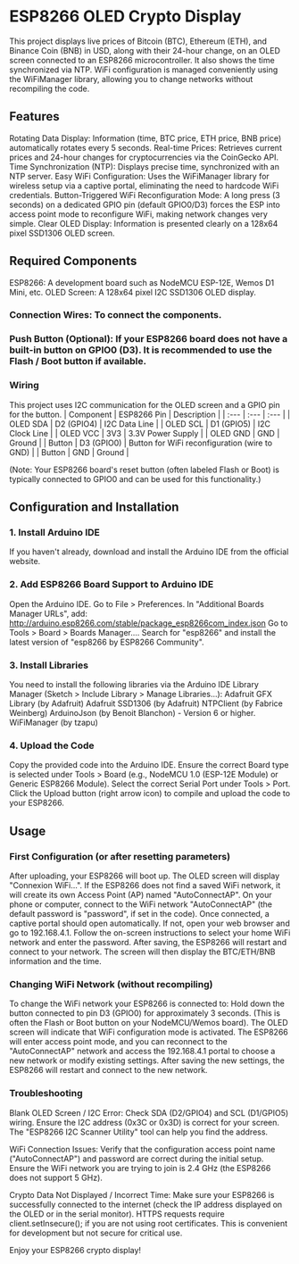 # ESP8266 OLED Crypto Display
This project displays live prices of Bitcoin (BTC), Ethereum (ETH), and Binance Coin (BNB) in USD, along with their 24-hour change, on an OLED screen connected to an ESP8266 microcontroller. It also shows the time synchronized via NTP. WiFi configuration is managed conveniently using the WiFiManager library, allowing you to change networks without recompiling the code.

## Features
Rotating Data Display: Information (time, BTC price, ETH price, BNB price) automatically rotates every 5 seconds.
Real-time Prices: Retrieves current prices and 24-hour changes for cryptocurrencies via the CoinGecko API.
Time Synchronization (NTP): Displays precise time, synchronized with an NTP server.
Easy WiFi Configuration: Uses the WiFiManager library for wireless setup via a captive portal, eliminating the need to hardcode WiFi credentials.
Button-Triggered WiFi Reconfiguration Mode: A long press (3 seconds) on a dedicated GPIO pin (default GPIO0/D3) forces the ESP into access point mode to reconfigure WiFi, making network changes very simple.
Clear OLED Display: Information is presented clearly on a 128x64 pixel SSD1306 OLED screen.

## Required Components
ESP8266: A development board such as NodeMCU ESP-12E, Wemos D1 Mini, etc.
OLED Screen: A 128x64 pixel I2C SSD1306 OLED display.

### Connection Wires: To connect the components.

### Push Button (Optional): If your ESP8266 board does not have a built-in button on GPIO0 (D3). It is recommended to use the Flash / Boot button if available.

### Wiring
This project uses I2C communication for the OLED screen and a GPIO pin for the button.
| Component | ESP8266 Pin | Description |
| :---         | :---       | :---  |
| OLED SDA   | D2 (GPIO4)    | I2C Data Line    |
| OLED SCL     | D1 (GPIO5)      | I2C Clock Line     |
| OLED VCC     | 3V3      | 3.3V Power Supply    |
| OLED GND     | GND      | Ground     |
| Button     | D3 (GPIO0)      | Button for WiFi reconfiguration (wire to GND)    |
| Button     | GND     | Ground    |


(Note: Your ESP8266 board's reset button (often labeled Flash or Boot) is typically connected to GPIO0 and can be used for this functionality.)

## Configuration and Installation
### 1. Install Arduino IDE
If you haven't already, download and install the Arduino IDE from the official website.
### 2. Add ESP8266 Board Support to Arduino IDE
Open the Arduino IDE.
Go to File > Preferences.
In "Additional Boards Manager URLs", add:
http://arduino.esp8266.com/stable/package_esp8266com_index.json
Go to Tools > Board > Boards Manager....
Search for "esp8266" and install the latest version of "esp8266 by ESP8266 Community".
### 3. Install Libraries
You need to install the following libraries via the Arduino IDE Library Manager (Sketch > Include Library > Manage Libraries...):
Adafruit GFX Library (by Adafruit)
Adafruit SSD1306 (by Adafruit)
NTPClient (by Fabrice Weinberg)
ArduinoJson (by Benoit Blanchon) - Version 6 or higher.
WiFiManager (by tzapu)
### 4. Upload the Code
Copy the provided code into the Arduino IDE.
Ensure the correct Board type is selected under Tools > Board (e.g., NodeMCU 1.0 (ESP-12E Module) or Generic ESP8266 Module).
Select the correct Serial Port under Tools > Port.
Click the Upload button (right arrow icon) to compile and upload the code to your ESP8266.

## Usage
### First Configuration (or after resetting parameters)
After uploading, your ESP8266 will boot up. The OLED screen will display "Connexion WiFi...".
If the ESP8266 does not find a saved WiFi network, it will create its own Access Point (AP) named "AutoConnectAP".
On your phone or computer, connect to the WiFi network "AutoConnectAP" (the default password is "password", if set in the code).
Once connected, a captive portal should open automatically. If not, open your web browser and go to 192.168.4.1.
Follow the on-screen instructions to select your home WiFi network and enter the password.
After saving, the ESP8266 will restart and connect to your network. The screen will then display the BTC/ETH/BNB information and the time.

### Changing WiFi Network (without recompiling)
To change the WiFi network your ESP8266 is connected to:
Hold down the button connected to pin D3 (GPIO0) for approximately 3 seconds. (This is often the Flash or Boot button on your NodeMCU/Wemos board).
The OLED screen will indicate that WiFi configuration mode is activated.
The ESP8266 will enter access point mode, and you can reconnect to the "AutoConnectAP" network and access the 192.168.4.1 portal to choose a new network or modify existing settings.
After saving the new settings, the ESP8266 will restart and connect to the new network.

### Troubleshooting
Blank OLED Screen / I2C Error:
Check SDA (D2/GPIO4) and SCL (D1/GPIO5) wiring.
Ensure the I2C address (0x3C or 0x3D) is correct for your screen. The "ESP8266 I2C Scanner Utility" tool can help you find the address.

WiFi Connection Issues:
Verify that the configuration access point name ("AutoConnectAP") and password are correct during the initial setup.
Ensure the WiFi network you are trying to join is 2.4 GHz (the ESP8266 does not support 5 GHz).

Crypto Data Not Displayed / Incorrect Time:
Make sure your ESP8266 is successfully connected to the internet (check the IP address displayed on the OLED or in the serial monitor).
HTTPS requests require client.setInsecure(); if you are not using root certificates. This is convenient for development but not secure for critical use.

Enjoy your ESP8266 crypto display!
